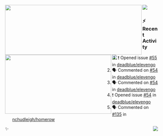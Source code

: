 <p>
  <p>
  <img align="left" width="450" height="165" src="https://github-readme-stats-git-masterrstaa-rickstaa.vercel.app/api?username=lowking&bg_color=0D1116&theme=synthwave&show_icons=true&hide_border=true&line_height=20&title_color=4E7C65&icon_color=555&show_owner=true&text_color=777&count_private=true"/>
  </p>
  <p>
  <img align="left" width="350" height="195" src="https://github-readme-stats-git-masterrstaa-rickstaa.vercel.app/api/top-langs/?layout=compact&username=lowking&bg_color=0D1116&theme=synthwave&show_icons=true&hide_border=true&line_height=20&title_color=4E7C65&icon_color=555&show_owner=true&text_color=777&hide&langs_count=4"/>
  </p>
  <p>
    <a align="left" href="https://t.me/Violettoy_bot"><img src="https://img.shields.io/badge/Telegram-%2352A4DB.svg?&style=social&logo=telegram&logoColor=52A4DB" /></a>&nbsp;&nbsp;
<!--     <img align="left" src="https://github.com/lowking/lowking/workflows/Waka%20Readme/badge.svg" />&nbsp;&nbsp; -->
    <img align="left" src="https://github.com/lowking/lowking/workflows/Activity%20Readme/badge.svg" />
  </p>
</p>

### :zap: Recent Activity

<!--START_SECTION:activity-->
1. ❗ Opened issue [#55](https://github.com/deadblue/elevengo/issues/55) in [deadblue/elevengo](https://github.com/deadblue/elevengo)
2. 🗣 Commented on [#54](https://github.com/deadblue/elevengo/issues/54#issuecomment-2515087761) in [deadblue/elevengo](https://github.com/deadblue/elevengo)
3. 🗣 Commented on [#54](https://github.com/deadblue/elevengo/issues/54#issuecomment-2515083417) in [deadblue/elevengo](https://github.com/deadblue/elevengo)
4. ❗ Opened issue [#54](https://github.com/deadblue/elevengo/issues/54) in [deadblue/elevengo](https://github.com/deadblue/elevengo)
5. 🗣 Commented on [#135](https://github.com/nchudleigh/homerow/issues/135#issuecomment-2490109920) in [nchudleigh/homerow](https://github.com/nchudleigh/homerow)
<!--END_SECTION:activity-->

✨<img align="right" src="http://profile-counter.glitch.me/lowking/count.svg"/>
